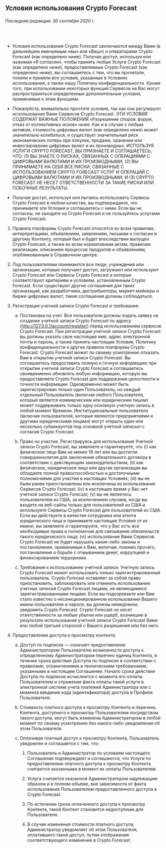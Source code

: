 <div class="text-justify">
	<div class="row">
		<h2 class="mx-auto">Условия использования Crypto Forecast</h2>
	</div>
	<div class="row">
		<h6 class="mx-auto">Последняя редакция: 30 сентября 2020 г.</h6>
	</div>
	<br>
	<div class="row col-sm-8 mx-auto">
		<ul class="list-unstyled">
			<li>
				<p>Условия использования Crypto Forecast заключаются между Вами (в дальнейшем именуемым «вы» или «Ваш») и операторами Crypto Forecast (как определено ниже). Получая доступ, используя или нажимая «Я согласен», чтобы принять любые Услуги Crypto Forecast (как определено ниже), предоставляемые Crypto Forecast (как определено ниже), вы соглашаетесь с тем, что вы прочитали, поняли и приняли все условия, указанные в Условиях использования, а также нашу Политику конфиденциальности. Кроме того, при использовании некоторых функций Сервисов на Вас могут распространяться определенные дополнительные условия, применимые к этим функциям.</p>
			</li>
			<li>
				<p>Пожалуйста, внимательно прочтите условия, так как они регулируют использование Вами Сервисов Crypto Forecast. ЭТИ УСЛОВИЯ СОДЕРЖАТ ВАЖНЫЕ ПОЛОЖЕНИЯ «Разрешение споров: форум, отказ от коллективных исков» ниже. Как и в случае с любым активом, стоимость цифровых валют (как определено ниже) может значительно колебаться, и существует значительный риск экономических потерь при покупке, продаже, хранении или инвестировании цифровых валют и их производных. ИСПОЛЬЗУЯ УСЛУГИ CRYPTO FORECAST, ВЫ ПРИЗНАЕТЕ И СОГЛАШАЕТЕСЬ, ЧТО: (1) ВЫ ЗНАЕТЕ О РИСКАХ, СВЯЗАННЫХ С ОПЕРАЦИЯМИ С ЦИФРОВЫМИ ВАЛЮТАМИ И ИХ ПРОИЗВОДНЫМИ; (2) ВЫ ПРИНИМАЕТЕ НА СЕБЯ ВСЕ РИСКИ, СВЯЗАННЫЕ С ИСПОЛЬЗОВАНИЕМ CRYPTO FORECAST УСЛУГ И ОПЕРАЦИЙ С ЦИФРОВЫМИ ВАЛЮТАМИ И ИХ ПРОИЗВОДНЫМИ; И (3) CRYPTO FORECAST НЕ НЕСЕТ ОТВЕТСТВЕННОСТИ ЗА ТАКИЕ РИСКИ ИЛИ ПОБОЧНЫЕ РЕЗУЛЬТАТЫ.</p>
			</li>
			<li>
				<p>Получая доступ, используя или пытаясь использовать Сервисы Crypto Forecast в любом качестве, вы подтверждаете, что принимаете эти Условия и соглашаетесь с ними. Если вы не согласны, не заходите на Crypto Forecast и не пользуйтесь услугами Crypto Forecast.</p>
			</li>
		</ul>
		<ol type="1">
			<li>
				<p>Правила платформы Crypto Forecast относятся ко всем правилам, интерпретациям, объявлениям, заявлениям, письмам о согласии и другому Контенту, который был и будет впоследствии выпущен Crypto Forecast, а также ко всем нормативным актам, правилам реализации, описаниям процессов продуктов и объявлениям, опубликованным в Справочном центре.</p>
			</li>
			<li>
				<p>Под пользователями понимаются все люди, учреждения или организации, которые получают доступ, загружают или используют Crypto Forecast или Сервисы Crypto Forecast и которые соответствуют критериям и условиям, установленным Crypto Forecast. Если существуют другие соглашения для таких организаций, как разработчики, дистрибьюторы, маркет-мейкеры и биржи цифровых валют, такие соглашения должны соблюдаться.</p>
			</li>
			<li>
				<p>Регистрация учетной записи Crypto Forecast и требования:</p>
				<ol type="a">
					<li>
						<p>
							Постановка на учет. Все пользователи должны подать заявку на создание учетной записи Crypto Forecast по адресу
							(<a href="http://127.0.0.1:8000/account/register/" target="_blank">http://127.0.0.1/account/register/</a>)
							перед использованием сервисов Crypto Forecast. При регистрации учетной записи Crypto Forecast вы должны указать свое настоящее имя, адрес электронной почты и пароль, а также принять настоящие Условия, Политику конфиденциальности и другие правила платформы Crypto Forecast. Crypto Forecast может по своему усмотрению отказать Вам в открытии учетной записи Crypto Forecast. Вы соглашаетесь предоставить полную и точную информацию при открытии учетной записи Crypto Forecast и соглашаетесь своевременно обновлять любую информацию, которую вы предоставляете Crypto Forecast для поддержания целостности и точности информации. Одновременно может быть зарегистрирован только один Пользователь, но каждый отдельный Пользователь (включая любого Пользователя, который является коммерческим или юридическим лицом) может поддерживать только одну основную учетную запись в любой момент Времени. Институциональные пользователи (включая пользователей, которые являются предприятиями и другими юридическими лицами) могут открыть один или несколько субаккаунтов под основной учетной записью с согласия Crypto Forecast.
						</p>
					</li>
					<li>
						<p>Право на участие. Регистрируясь для использования Учетной записи Crypto Forecast, вы заявляете и гарантируете, что (i) как физическое лицо Вам не менее 18 лет или вы достигли совершеннолетия для заключения обязательного договора в соответствии с действующим законодательством; (ii) как физическое, юридическое лицо или другая организация вы обладаете полной правоспособностью и достаточными полномочиями для участия в настоящих Условиях; (iii) вы не были ранее приостановлены или исключены из использования Сервисов Crypto Forecast; (iv) в настоящее время у Вас нет учетной записи Crypto Forecast; (v) вы не являетесь пользователем из США, за исключением случаев, когда вы входите на веб-сайты только для пользователей из США и используете Сервисы Crypto Forecast для пользователей из США. Если вы действуете в качестве сотрудника или агента юридического лица и принимаете настоящие Условия от их имени, вы заявляете и гарантируете, что у Вас есть все необходимые права и полномочия для связывания обязательств такого юридического лица; (vi) использование Вами Сервисов Crypto Forecast не будет нарушать какие-либо законы и постановления, применимые к Вам, включая, помимо прочего, постановления о борьбе с отмыванием денег, коррупцией и финансированием терроризма.</p>
					</li>
					<li>
						<p>Требования к использованию учетной записи. Учетную запись Crypto Forecast может использовать только зарегистрированный пользователь. Crypto Forecast оставляет за собой право приостановить, заблокировать или отменить использование учетных записей Crypto Forecast лицами, не являющимися зарегистрированными лицами. Если вы подозреваете или Вам стало известно о несанкционированном использовании Вашего имени пользователя и пароля, вы должны немедленно уведомить Crypto Forecast. Crypto Forecast не несет ответственности за любые убытки или ущерб, возникшие в результате использования учетной записи Crypto Forecast Вами или любой третьей стороной с Вашего разрешения или без него.</p>
					</li>
				</ol>
			</li>
			<li>
				<p>Предоставление доступа к просмотру контента:</p>
				<ol type="a">
					<li>
						<p>Доступ по подписке — означает предоставление Администратором Пользователю возможности доступа к определенному Администратором перечню единиц Контента, в течение срока действия Доступа по подписке в соответствии с правилами, ограничениями и техническими требованиями, указанными в настоящем Соглашении. Начало срока действия Доступа по подписке исчисляется с момента его оплаты Пользователем и отражения факта оплаты такой услуги в электронной системе учета платежей Администратора или с момента введения кода (идентификатора) доступа в Профиле Пользователя.</p>
					</li>
					<li>
						<p>Стоимость платного доступа к просмотру Контента и перечень Контента, доступного к просмотру Пользователем посредством такого доступа, могут быть изменены Администратором в любой момент по своему усмотрению без какого-либо уведомления об этом Пользователя.</p>
					</li>
					<li>
						<p>Оплачивая платный доступ к просмотру Контента, Пользователь уведомлен и соглашается с тем, что:</p>
						<ol type="1">
							<li>
								<p>Пользователь и Администратор по условиям настоящего Соглашения подтверждают и соглашаются, что Услуги по предоставлению платного доступа к просмотру Контента считаются оказанными в момент их оплаты Пользователем.</p>
							</li>
							<li>
								<p>Услуга считается оказанной Администратором надлежащим образом и в полном объеме, вне зависимости от факта использования Пользователем предоставленного доступа в Crypto Forecast.</p>
							</li>
							<li>
								<p>По истечении срока оплаченного доступа к просмотру Контента, такой Контент становится недоступным для Пользователя.</p>
							</li>
							<li>
								<p>В случае изменения стоимости платного доступа, Администратор уведомляет об этом Пользователя, оплатившего такой доступ, путем отображения соответствующего изменения в Crypto Forecast.</p>
							</li>
						</ol>
					</li>
				</ol>
			</li>
		</ol>
	</div>
</div>
